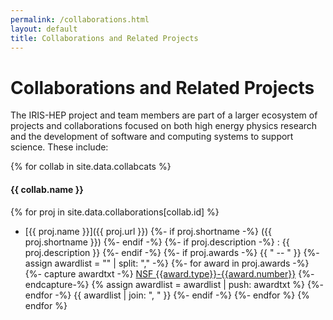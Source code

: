 ```yaml
---
permalink: /collaborations.html
layout: default
title: Collaborations and Related Projects
---
```


# Collaborations and Related Projects

The IRIS-HEP project and team members are part of a larger ecosystem of 
projects and collaborations focused on both high energy physics research and 
the development of software and computing systems to support science. These 
include:

{% for collab in site.data.collabcats %}
#### {{ collab.name }}
{%    for proj in site.data.collaborations[collab.id] %}
* [{{ proj.name }}]({{ proj.url }})
      {%- if proj.shortname -%}
          ({{ proj.shortname }})
      {%- endif -%}
      {%- if proj.description -%}
        : {{ proj.description }}
      {%- endif -%}
      {%- if proj.awards -%}
        {{ " -- " }}
        {%- assign awardlist = "" | split: "," -%}
        {%- for award in proj.awards -%}
           {%- capture awardtxt -%}
             [NSF&nbsp;{{award.type}}-{{award.number}}](https://www.nsf.gov/awardsearch/showAward?AWD_ID={{award.number}}&HistoricalAwards=false)
           {%- endcapture-%}
           {% assign awardlist = awardlist | push: awardtxt %}
        {%- endfor -%}
        {{ awardlist | join: ", " }}
    {%-  endif -%}
  {%- endfor %}
{% endfor %}

